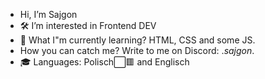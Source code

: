 -  Hi, I’m Sajgon 
- 🛠️ I’m interested in Frontend DEV
- 🌱 What I"m currently learning?  HTML, CSS and some JS.
-  How you can catch me?  Write to me on Discord:  ._sajgon_. 
- 🎓 Languages: Polisch⬜🟥 and Englisch


<!---
Sajgolo/Sajgolo is a ✨ special ✨ repository because its `README.md` (this file) appears on your GitHub profile.
You can click the Preview link to take a look at your changes.
--->
